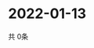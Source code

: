 # 2022-01-13
  共 0条

  <!-- BEGIN -->
  <!-- 最后更新时间Thu Jan 13 2022 05:07:54 GMT+0000 (Coordinated Universal Time) -->
  
  <!-- END -->
  
  